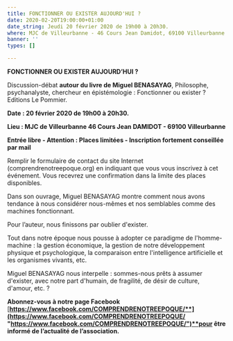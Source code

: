 ```yaml
---
title: FONCTIONNER OU EXISTER AUJOURD'HUI ?
date: 2020-02-20T19:00:00+01:00
date_string: Jeudi 20 février 2020 de 19h00 à 20h30.
where: MJC de Villeurbanne - 46 Cours Jean Damidot, 69100 Villeurbanne
banner: ''
types: []

---
```

**FONCTIONNER OU EXISTER AUJOURD’HUI ?**

Discussion-débat **autour du livre de Miguel BENASAYAG**, Philosophe, psychanalyste, chercheur en épistémologie : Fonctionner ou exister ?  
Editions Le Pommier.

**Date : 20 février 2020 de 19h00 à 20h30.**

**Lieu : MJC de Villeurbanne 46 Cours Jean DAMIDOT - 69100 Villeurbanne**

**Entrée libre - Attention : Places limitées - Inscription fortement conseillée par mail**

Remplir le formulaire de contact du site Internet (comprendrenotreepoque.org) en indiquant que vous vous inscrivez à cet événement. Vous recevrez une confirmation dans la limite des places disponibles.

Dans son ouvrage, Miguel BENASAYAG montre comment nous avons tendance à nous considérer nous-mêmes et nos semblables comme des machines fonctionnant.

Pour l’auteur, nous finissons par oublier d'exister.

Tout dans notre époque nous pousse à adopter ce paradigme de l'homme-machine : la gestion économique, la gestion de notre développement physique et psychologique, la comparaison entre l'intelligence artificielle et les organismes vivants, etc.

Miguel BENASAYAG nous interpelle : sommes-nous prêts à assumer d'exister, avec notre part d'humain, de fragilité, de désir de culture, d'amour, etc. ?

**Abonnez-vous à notre page Facebook** [**https://www.facebook.com/COMPRENDRENOTREEPOQUE/**](https://www.facebook.com/COMPRENDRENOTREEPOQUE/ "https://www.facebook.com/COMPRENDRENOTREEPOQUE/")**pour être informé de l’actualité de l’association.**